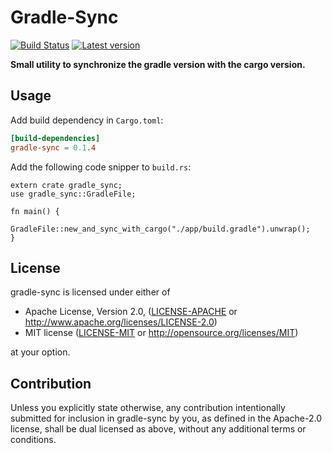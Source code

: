 # Gradle-Sync
[![Build Status](https://travis-ci.org/lovebug356/gradle-sync.svg?branch=master)](https://travis-ci.org/lovebug356/gradle-sync)
[![Latest version](https://img.shields.io/crates/v/gradle-sync.svg)](https://crates.io/crates/gradle-sync)

**Small utility to synchronize the gradle version with the cargo version.**

## Usage

Add build dependency in ```Cargo.toml```:

```toml
[build-dependencies]
gradle-sync = 0.1.4

```

Add the following code snipper to ```build.rs```:

```[rust]
extern crate gradle_sync;
use gradle_sync::GradleFile;

fn main() {
    GradleFile::new_and_sync_with_cargo("./app/build.gradle").unwrap();
}

```

## License

gradle-sync is licensed under either of

 * Apache License, Version 2.0, ([LICENSE-APACHE](LICENSE-APACHE) or
   http://www.apache.org/licenses/LICENSE-2.0)
 * MIT license ([LICENSE-MIT](LICENSE-MIT) or
   http://opensource.org/licenses/MIT)

at your option.

## Contribution

Unless you explicitly state otherwise, any contribution intentionally submitted
for inclusion in gradle-sync by you, as defined in the Apache-2.0 license, shall be
dual licensed as above, without any additional terms or conditions.
